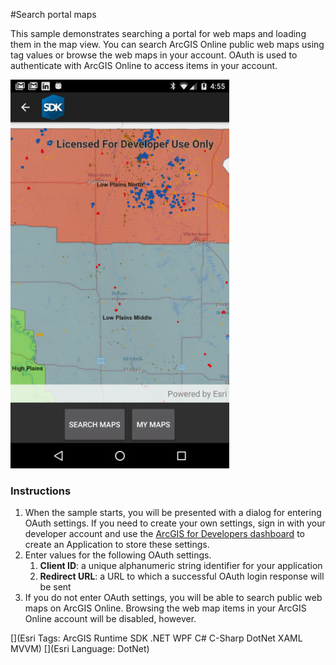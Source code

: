 #Search portal maps

This sample demonstrates searching a portal for web maps and loading them in the map view. You can search ArcGIS Online public web maps using tag values or browse the web maps in your account. OAuth is used to authenticate with ArcGIS Online to access items in your account.

<img src="SearchPortalMaps.jpg" width="350"/>

### Instructions
1. When the sample starts, you will be presented with a dialog for entering OAuth settings. If you need to create your own settings, sign in with your developer account and use the [ArcGIS for Developers dashboard](https://developers.arcgis.com/dashboard) to create an Application to store these settings.
2. Enter values for the following OAuth settings.
	1. **Client ID**: a unique alphanumeric string identifier for your application
	2. **Redirect URL**: a URL to which a successful OAuth login response will be sent
3. If you do not enter OAuth settings, you will be able to search public web maps on ArcGIS Online. Browsing the web map items in your ArcGIS Online account will be disabled, however.


[](Esri Tags: ArcGIS Runtime SDK .NET WPF C# C-Sharp DotNet XAML MVVM)
[](Esri Language: DotNet)
